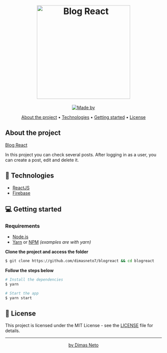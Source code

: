 <h1 align="center">
  <img alt="Blog React" title="Blog React" width="300px"  src=".github/reactBlog.svg" />
</h1>

<p align="center">
  <a href="https://www.linkedin.com/in/dimas-neto-136aa91a5/"><img alt="Made by" src="https://img.shields.io/badge/made%20by-Dimas%20Neto-%blueviolet"></a>
</p>

<p align="center">
  <a href="#-about-the-project">About the project</a> •
  <a href="#-technologies">Technologies</a> •
  <a href="#-getting-started">Getting started</a> •
  <a href="#-license">License</a>
</p>

<!-- <p align="center">
  <img alt="dtmoney" src=".github/dtmoney.png" width="100%">
</p> -->

## About the project

[Blog React](https://blogreact-chi.vercel.app)

In this project you can check several posts. After logging in as a user, you can create a post, edit and delete it.

## 🚀 Technologies

- [ReactJS](https://reactjs.org/)
- [Firebase](https://www.firebase.com)

## 💻 Getting started

### Requirements

- [Node.js](https://nodejs.org/en/)
- [Yarn](https://classic.yarnpkg.com/) or [NPM](https://www.npmjs.com/) _(examples are with yarn)_

**Clone the project and access the folder**

```bash
$ git clone https://github.com/dimasneto7/blogreact && cd blogreact
```

**Follow the steps below**

```bash
# Install the dependencies
$ yarn

# Start the app
$ yarn start
```

## 📝 License

This project is licensed under the MIT License - see the [LICENSE](LICENSE) file for details.

---

<p align="center">
<a href="https://www.linkedin.com/in/dimas-neto-136aa91a5/">
by Dimas Neto
</a>
</p>
